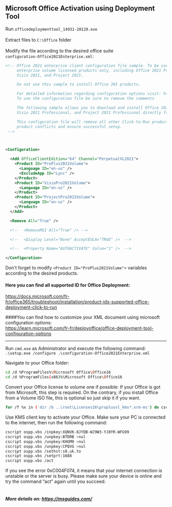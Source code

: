 ## Microsoft Office Activation using Deployment Tool
Run `officedeploymenttool_14931-20120.exe`<br><br>
Extract files to `C:\Office` folder<br><br>
Modify the file according to the desired office suite<br>
`configuration-Office2021Enterprise.xml`:
```xml
<!-- Office 2021 enterprise client configuration file sample. To be used for Office 2021 
     enterprise volume licensed products only, including Office 2021 Professional Plus,
     Visio 2021, and Project 2021.

     Do not use this sample to install Office 365 products.

     For detailed information regarding configuration options visit: http://aka.ms/ODT. 
     To use the configuration file be sure to remove the comments

     The following sample allows you to download and install Office 2021 Professional Plus,
     Visio 2021 Professional, and Project 2021 Professional directly from the Office CDN.

     This configuration file will remove all other Click-to-Run products in order to avoid
     product conflicts and ensure successful setup.
 -->



<Configuration>

  <Add OfficeClientEdition="64" Channel="PerpetualVL2021">
    <Product ID="ProPlus2021Volume">
      <Language ID="en-us" />
      <ExcludeApp ID="Lync" />
    </Product>
    <Product ID="VisioPro2021Volume">
      <Language ID="en-us" />
    </Product>
    <Product ID="ProjectPro2021Volume">
      <Language ID="en-us" />
    </Product>
  </Add>

  <Remove All="True" />

  <!--  <RemoveMSI All="True" /> -->

  <!--  <Display Level="None" AcceptEULA="TRUE" />  -->

  <!--  <Property Name="AUTOACTIVATE" Value="1" />  -->

</Configuration>

```
Don't forget to modify `<Product ID="ProPlus2021Volume">` variables according to the desired products.<br>
#### Here you can find all supported ID for Office Deployment:<br>
https://docs.microsoft.com/fr-fr/office365/troubleshoot/installation/product-ids-supported-office-deployment-click-to-run

####You can find how to customize your XML document using microsoft configuration options:<br>
https://learn.microsoft.com/fr-fr/deployoffice/office-deployment-tool-configuration-options

<hr>
  
Run `cmd.exe` as Administrator and execute the following command:<br>
`.\setup.exe /configure .\configuration-Office2021Enterprise.xml`
<br>
  
Navigate to your Office folder:
```bash
cd /d %ProgramFiles%\Microsoft Office\Office16
cd /d %ProgramFiles(x86)%\Microsoft Office\Office16
```

Convert your Office license to volume one if possible:
If your Office is got from Microsoft, this step is required. On the contrary, if you install Office from a Volume ISO file, this is optional so just skip it if you want.
```bash
for /f %x in ('dir /b ..\root\Licenses16\proplusvl_kms*.xrm-ms') do cscript ospp.vbs /inslic:"..\root\Licenses16\%x"
```

Use KMS client key to activate your Office.
Make sure your PC is connected to the internet, then run the following command:
```bash
cscript ospp.vbs /inpkey:XQNVK-8JYDB-WJ9W3-YJ8YR-WFG99
cscript ospp.vbs /unpkey:BTDRB >nul
cscript ospp.vbs /unpkey:KHGM9 >nul
cscript ospp.vbs /unpkey:CPQVG >nul
cscript ospp.vbs /sethst:s8.uk.to
cscript ospp.vbs /setprt:1688
cscript ospp.vbs /act
```

If you see the error 0xC004F074, it means that your internet connection is unstable or the server is busy. Please make sure your device is online and try the command “act” again until you succeed.
<br>
<br>
##### More details on: https://msguides.com/
